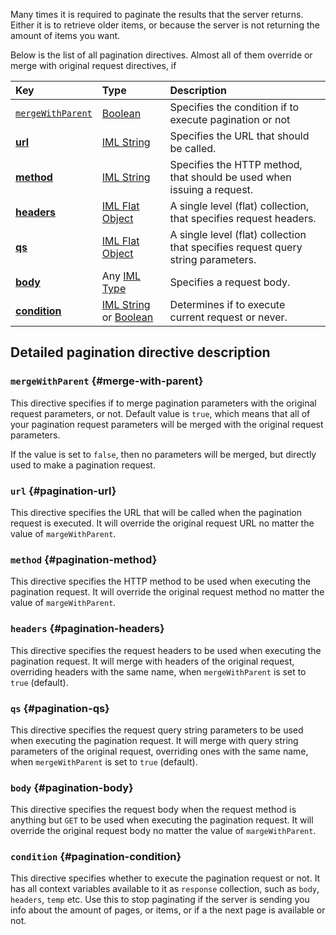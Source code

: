 Many times it is required to paginate the results that the server
returns. Either it is to retrieve older items, or because the server is
not returning the amount of items you want.

Below is the list of all pagination directives. Almost all of them
override or merge with original request directives, if

| Key                                     | Type                                                             | Description                                                                      |
|:----------------------------------------|:-----------------------------------------------------------------|:---------------------------------------------------------------------------------|
| [`mergeWithParent`](#merge-with-parent) | [Boolean](types.md#boolean)                                      | Specifies the condition if to execute pagination or not                          |
| [**url**](#pagination-url)              | [IML String](types.md#iml-string)                                | Specifies the URL that should be called.                                         |
| [**method**](#pagination-method)        | [IML String](types.md#iml-string)                                | Specifies the HTTP method, that should be used when issuing a request.           |
| [**headers**](#pagination-headers)      | [IML Flat Object](types.md#iml-flat-object)                      | A single level (flat) collection, that specifies request headers.                |
| [**qs**](#pagination-qs)                | [IML Flat Object](types.md#iml-flat-object)                      | A single level (flat) collection that specifies request query string parameters. |
| [**body**](#pagination-body)            | Any [IML Type](types.md#iml-types)                               | Specifies a request body.                                                        |
| [**condition**](#pagination-condition)  | [IML String](types.md#iml-string) or [Boolean](types.md#boolean) | Determines if to execute current request or never.                               |

## Detailed pagination directive description

### `mergeWithParent` {#merge-with-parent}

This directive specifies if to merge pagination parameters with the
original request parameters, or not. Default value is `true`, which
means that all of your pagination request parameters will be merged with
the original request parameters.

If the value is set to `false`, then no parameters will be merged, but
directly used to make a pagination request.

### `url` {#pagination-url}

This directive specifies the URL that will be called when the pagination
request is executed. It will override the original request URL no matter
the value of `margeWithParent`.

### `method` {#pagination-method}

This directive specifies the HTTP method to be used when executing the
pagination request. It will override the original request method no
matter the value of `margeWithParent`.

### `headers` {#pagination-headers}

This directive specifies the request headers to be used when executing
the pagination request. It will merge with headers of the original
request, overriding headers with the same name, when `mergeWithParent`
is set to `true` (default).

### `qs` {#pagination-qs}

This directive specifies the request query string parameters to be used
when executing the pagination request. It will merge with query string
parameters of the original request, overriding ones with the same name,
when `mergeWithParent` is set to `true` (default).

### `body` {#pagination-body}

This directive specifies the request body when the request method is
anything but `GET` to be used when executing the pagination request. It
will override the original request body no matter the value of
`margeWithParent`.

### `condition` {#pagination-condition}

This directive specifies whether to execute the pagination request or
not. It has all context variables available to it as `response`
collection, such as `body`, `headers`, `temp` etc. Use this to stop
paginating if the server is sending you info about the amount of pages,
or items, or if a the next page is available or not.
